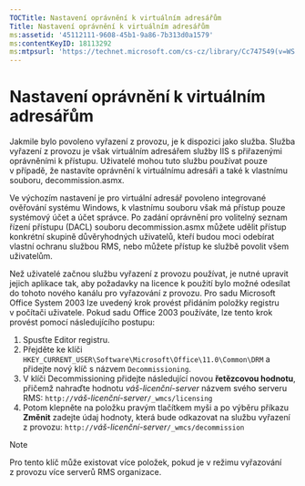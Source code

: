```yaml
---
TOCTitle: Nastavení oprávnění k virtuálním adresářům
Title: Nastavení oprávnění k virtuálním adresářům
ms:assetid: '45112111-9608-45b1-9a86-7b313d0a1579'
ms:contentKeyID: 18113292
ms:mtpsurl: 'https://technet.microsoft.com/cs-cz/library/Cc747549(v=WS.10)'
---
```


Nastavení oprávnění k virtuálním adresářům
==========================================

Jakmile bylo povoleno vyřazení z provozu, je k dispozici jako služba. Služba vyřazení z provozu je však virtuálním adresářem služby IIS s přiřazenými oprávněními k přístupu. Uživatelé mohou tuto službu používat pouze v případě, že nastavíte oprávnění k virtuálnímu adresáři a také k vlastnímu souboru, decommission.asmx.

Ve výchozím nastavení je pro virtuální adresář povoleno integrované ověřování systému Windows, k vlastnímu souboru však má přístup pouze systémový účet a účet správce. Po zadání oprávnění pro volitelný seznam řízení přístupu (DACL) souboru decommission.asmx můžete udělit přístup konkrétní skupině důvěryhodných uživatelů, kteří budou moci odebírat vlastní ochranu službou RMS, nebo můžete přístup ke službě povolit všem uživatelům.

Než uživatelé začnou službu vyřazení z provozu používat, je nutné upravit jejich aplikace tak, aby požadavky na licence k použití bylo možné odesílat do tohoto nového kanálu pro vyřazování z provozu. Pro sadu Microsoft Office System 2003 lze uvedený krok provést přidáním položky registru v počítači uživatele. Pokud sadu Office 2003 používáte, lze tento krok provést pomocí následujícího postupu:

1.  Spusťte Editor registru.
2.  Přejděte ke klíči `HKEY_CURRENT_USER\Software\Microsoft\Office\11.0\Common\DRM` a přidejte nový klíč s názvem `Decommissioning`.
3.  V klíči Decommissioning přidejte následující novou **řetězcovou hodnotu**, přičemž nahraďte hodnotu *váš-licenční-server* názvem svého serveru RMS:
    `http://`*váš-licenční-server*`/_wmcs/licensing`
4.  Potom klepněte na položku pravým tlačítkem myši a po výběru příkazu **Změnit** zadejte údaj hodnoty, která bude odkazovat na službu vyřazení z provozu:
    `http://`*váš-licenční-server*`/_wmcs/decommission`

> [!NOTE]
> Pro tento klíč může existovat více položek, pokud je v režimu vyřazování z provozu více serverů RMS organizace. 
